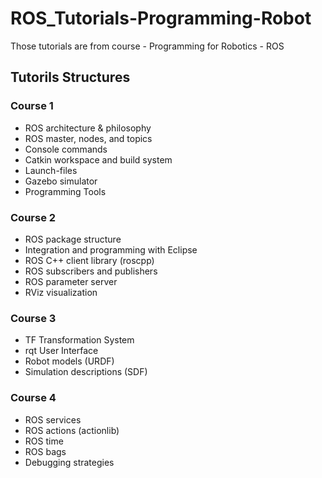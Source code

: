 # ROS_Tutorials-Programming-Robot
Those tutorials are from course - Programming for Robotics - ROS

## Tutorils Structures
### Course 1
- ROS architecture & philosophy
- ROS master, nodes, and topics
- Console commands
- Catkin workspace and build system
- Launch-files
- Gazebo simulator
- Programming Tools

### Course 2
- ROS package structure
- Integration and programming with Eclipse
- ROS C++ client library (roscpp)
- ROS subscribers and publishers
- ROS parameter server
- RViz visualization

### Course 3
- TF Transformation System
- rqt User Interface
- Robot models (URDF)
- Simulation descriptions (SDF)

### Course 4
- ROS services
- ROS actions (actionlib)
- ROS time
- ROS bags
- Debugging strategies
